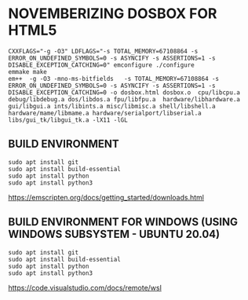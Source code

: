__NOVEMBERIZING DOSBOX FOR HTML5__
==================================

```
CXXFLAGS="-g -O3" LDFLAGS="-s TOTAL_MEMORY=67108864 -s ERROR_ON_UNDEFINED_SYMBOLS=0 -s ASYNCIFY -s ASSERTIONS=1 -s DISABLE_EXCEPTION_CATCHING=0" emconfigure ./configure
emmake make
em++  -g -O3 -mno-ms-bitfields   -s TOTAL_MEMORY=67108864 -s ERROR_ON_UNDEFINED_SYMBOLS=0 -s ASYNCIFY -s ASSERTIONS=1 -s DISABLE_EXCEPTION_CATCHING=0 -o dosbox.html dosbox.o  cpu/libcpu.a debug/libdebug.a dos/libdos.a fpu/libfpu.a  hardware/libhardware.a gui/libgui.a ints/libints.a misc/libmisc.a shell/libshell.a hardware/mame/libmame.a hardware/serialport/libserial.a libs/gui_tk/libgui_tk.a -lX11 -lGL
```

## BUILD ENVIRONMENT

```
sudo apt install git
sudo apt install build-essential
sudo apt install python
sudo apt install python3
```

https://emscripten.org/docs/getting_started/downloads.html

## BUILD ENVIRONMENT FOR WINDOWS (USING WINDOWS SUBSYSTEM - UBUNTU 20.04)

```
sudo apt install git
sudo apt install build-essential
sudo apt install python
sudo apt install python3
```

https://code.visualstudio.com/docs/remote/wsl

